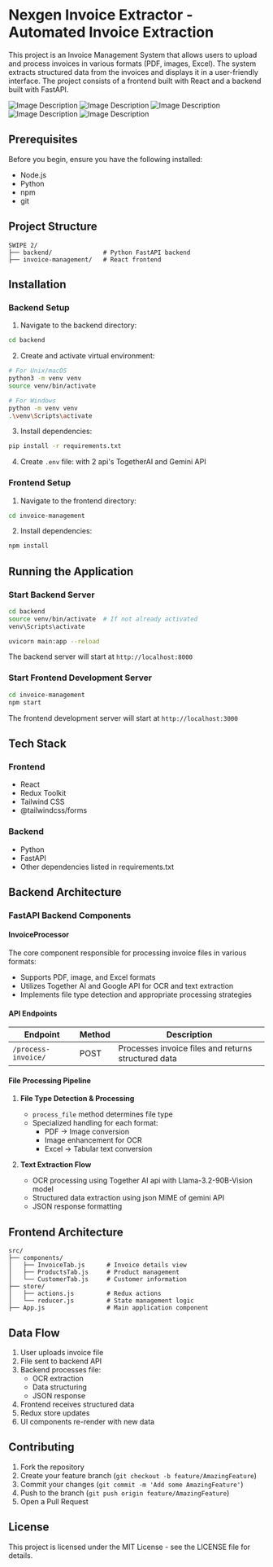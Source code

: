 # Nexgen Invoice Extractor - Automated Invoice Extraction

This project is an Invoice Management System that allows users to upload and process invoices in various formats (PDF, images, Excel). The system extracts structured data from the invoices and displays it in a user-friendly interface. The project consists of a frontend built with React and a backend built with FastAPI.

![Image Description](https://github.com/Bhagya2005/Nexgen-Invoice-Extractor/blob/main/Screenshot%20(1376).png)
![Image Description](https://github.com/Bhagya2005/Nexgen-Invoice-Extractor/blob/main/Screenshot%20(1377).png)
![Image Description](https://github.com/Bhagya2005/Nexgen-Invoice-Extractor/blob/main/Screenshot%20(1378).png)
![Image Description](https://github.com/Bhagya2005/Nexgen-Invoice-Extractor/blob/main/Screenshot%20(1379).png)
![Image Description](https://github.com/Bhagya2005/Nexgen-Invoice-Extractor/blob/main/Screenshot%20(1380).png)


## Prerequisites

Before you begin, ensure you have the following installed:
- Node.js 
- Python 
- npm 
- git

## Project Structure
```
SWIPE 2/
├── backend/              # Python FastAPI backend
├── invoice-management/   # React frontend
```

## Installation

### Backend Setup
1. Navigate to the backend directory:
```bash
cd backend
```

2. Create and activate virtual environment:
```bash
# For Unix/macOS
python3 -m venv venv
source venv/bin/activate

# For Windows
python -m venv venv
.\venv\Scripts\activate
```

3. Install dependencies:
```bash
pip install -r requirements.txt
```

4. Create `.env` file: with 2 api's TogetherAI and Gemini API

### Frontend Setup
1. Navigate to the frontend directory:
```bash
cd invoice-management
```

2. Install dependencies:
```bash
npm install
```

## Running the Application


### Start Backend Server
```bash
cd backend
source venv/bin/activate  # If not already activated
venv\Scripts\activate

uvicorn main:app --reload
```
The backend server will start at `http://localhost:8000`

### Start Frontend Development Server
```bash
cd invoice-management
npm start
```
The frontend development server will start at `http://localhost:3000`

## Tech Stack

### Frontend
- React
- Redux Toolkit
- Tailwind CSS
- @tailwindcss/forms

### Backend
- Python
- FastAPI
- Other dependencies listed in requirements.txt


## Backend Architecture

### FastAPI Backend Components

#### InvoiceProcessor
The core component responsible for processing invoice files in various formats:
- Supports PDF, image, and Excel formats
- Utilizes Together AI and Google API for OCR and text extraction
- Implements file type detection and appropriate processing strategies

#### API Endpoints

| Endpoint | Method | Description |
|----------|--------|-------------|
| `/process-invoice/` | POST | Processes invoice files and returns structured data |

#### File Processing Pipeline

1. **File Type Detection & Processing**
   - `process_file` method determines file type
   - Specialized handling for each format:
     - PDF → Image conversion
     - Image enhancement for OCR
     - Excel → Tabular text conversion

2. **Text Extraction Flow**
   - OCR processing using Together AI api with Llama-3.2-90B-Vision model
   - Structured data extraction using json MIME of gemini API
   - JSON response formatting

## Frontend Architecture

```
src/
├── components/
│   ├── InvoiceTab.js      # Invoice details view
│   ├── ProductsTab.js     # Product management
│   └── CustomerTab.js     # Customer information
├── store/
│   ├── actions.js         # Redux actions
│   └── reducer.js         # State management logic
├── App.js                 # Main application component
```

## Data Flow

1. User uploads invoice file
2. File sent to backend API
3. Backend processes file:
   - OCR extraction
   - Data structuring
   - JSON response
4. Frontend receives structured data
5. Redux store updates
6. UI components re-render with new data


## Contributing

1. Fork the repository
2. Create your feature branch (`git checkout -b feature/AmazingFeature`)
3. Commit your changes (`git commit -m 'Add some AmazingFeature'`)
4. Push to the branch (`git push origin feature/AmazingFeature`)
5. Open a Pull Request

## License

This project is licensed under the MIT License - see the LICENSE file for details.
